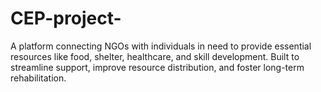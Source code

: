 # CEP-project-
A platform connecting NGOs with individuals in need to provide essential resources like food, shelter, healthcare, and skill development. Built to streamline support, improve resource distribution, and foster long-term rehabilitation.
